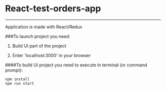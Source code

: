 # React-test-orders-app
----------------------------------------------
Application is made with React/Redux

###To launch project you need:
1. Build UI part of the project

2. Enter 'localhost:3000' in your browser

####To build UI project you need to execute in terminal (or command prompt):
```
npm install
npm run start
```
